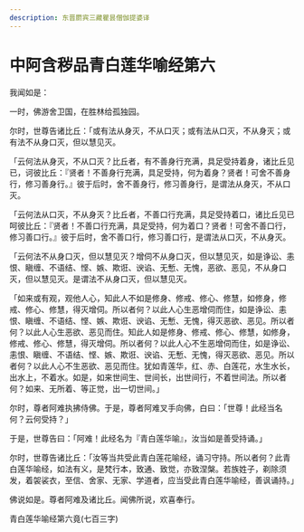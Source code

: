 ```yaml
---
description: 东晋罽宾三藏瞿昙僧伽提婆译
---
```


# 中阿含秽品青白莲华喻经第六

我闻如是：

一时，佛游舍卫国，在胜林给孤独园。

尔时，世尊告诸比丘：「或有法从身灭，不从口灭；或有法从口灭，不从身灭；或有法不从身口灭，但以慧见灭。

「云何法从身灭，不从口灭？比丘者，有不善身行充满，具足受持着身，诸比丘见已，诃彼比丘：『贤者！不善身行充满，具足受持，何为着身？贤者！可舍不善身行，修习善身行。』彼于后时，舍不善身行，修习善身行，是谓法从身灭，不从口灭。

「云何法从口灭，不从身灭？比丘者，不善口行充满，具足受持着口，诸比丘见已呵彼比丘：『贤者！不善口行充满，具足受持，何为着口？贤者！可舍不善口行，修习善口行。』彼于后时，舍不善口行，修习善口行，是谓法从口灭，不从身灭。

「云何法不从身口灭，但以慧见灭？增伺不从身口灭，但以慧见灭，如是诤讼、恚恨、瞋缠、不语结、悭、嫉、欺诳、谀谄、无慙、无愧，恶欲、恶见，不从身口灭，但以慧见灭。是谓法不从身口灭，但以慧见灭。

「如来或有观，观他人心，知此人不如是修身、修戒、修心、修慧，如修身，修戒、修心、修慧，得灭增伺。所以者何？以此人心生恶增伺而住，如是诤讼、恚恨、瞋缠、不语结、悭、嫉、欺诳、谀谄、无慙、无愧，得灭恶欲、恶见。所以者何？以此人心生恶欲、恶见而住。知此人如是修身、修戒、修心、修慧，如修身，修戒、修心、修慧，得灭增伺。所以者何？以此人心不生恶增伺而住，如是诤讼、恚恨、瞋缠、不语结、悭、嫉、欺诳、谀谄、无慙、无愧，得灭恶欲、恶见。所以者何？以此人心不生恶欲、恶见而住。犹如青莲华，红、赤、白莲花，水生水长，出水上，不着水。如是，如来世间生、世间长，出世间行，不着世间法。所以者何？如来、无所着、等正觉，出一切世间。」

尔时，尊者阿难执拂侍佛。于是，尊者阿难叉手向佛，白曰：「世尊！此经当名何？云何受持？」

于是，世尊告曰：「阿难！此经名为『青白莲华喻』，汝当如是善受持诵。」

尔时，世尊告诸比丘：「汝等当共受此青白莲花喻经，诵习守持。所以者何？此青白莲华喻经，如法有义，是梵行本，致通、致觉，亦致涅槃。若族姓子，剃除须发，着袈裟衣，至信、舍家、无家、学道者，应当受此青白莲华喻经，善讽诵持。」

佛说如是。尊者阿难及诸比丘。闻佛所说，欢喜奉行。

青白莲华喻经第六竟(七百三字)
